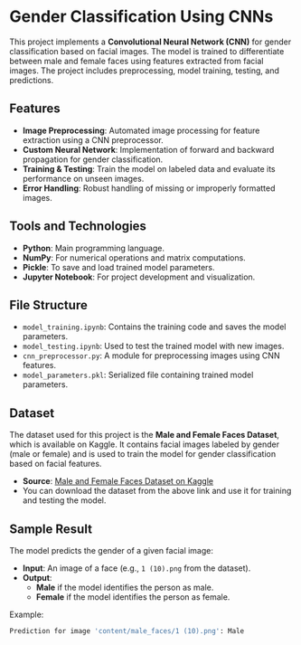 # Gender Classification Using CNNs

This project implements a **Convolutional Neural Network (CNN)** for gender classification based on facial images. The model is trained to differentiate between male and female faces using features extracted from facial images. The project includes preprocessing, model training, testing, and predictions.

## Features
- **Image Preprocessing**: Automated image processing for feature extraction using a CNN preprocessor.
- **Custom Neural Network**: Implementation of forward and backward propagation for gender classification.
- **Training & Testing**: Train the model on labeled data and evaluate its performance on unseen images.
- **Error Handling**: Robust handling of missing or improperly formatted images.

## Tools and Technologies
- **Python**: Main programming language.
- **NumPy**: For numerical operations and matrix computations.
- **Pickle**: To save and load trained model parameters.
- **Jupyter Notebook**: For project development and visualization.

## File Structure
- `model_training.ipynb`: Contains the training code and saves the model parameters.
- `model_testing.ipynb`: Used to test the trained model with new images.
- `cnn_preprocessor.py`: A module for preprocessing images using CNN features.
- `model_parameters.pkl`: Serialized file containing trained model parameters.
## Dataset

The dataset used for this project is the **Male and Female Faces Dataset**, which is available on Kaggle. It contains facial images labeled by gender (male or female) and is used to train the model for gender classification based on facial features.

- **Source**: [Male and Female Faces Dataset on Kaggle](https://www.kaggle.com/datasets/ashwingupta3012/male-and-female-faces-dataset)
- You can download the dataset from the above link and use it for training and testing the model.
## Sample Result

The model predicts the gender of a given facial image:

- **Input**: An image of a face (e.g., `1 (10).png` from the dataset).
- **Output**: 
    - **Male** if the model identifies the person as male.
    - **Female** if the model identifies the person as female.

Example:
```bash
Prediction for image 'content/male_faces/1 (10).png': Male





